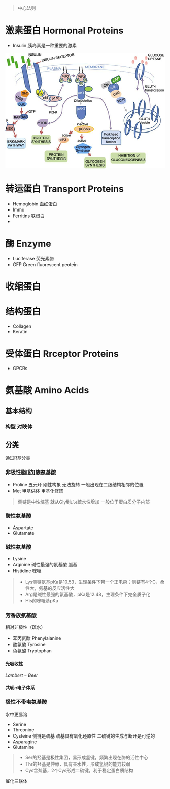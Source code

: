 > 中心法则

# 激素蛋白 Hormonal Proteins

+ Insulin 胰岛素是一种重要的激素

![](image/Schematic-diagram-of-the-insulin-signaling-pathway-Binding-of-insulin-to-the-a-subunit.png)

# 转运蛋白 Transport Proteins

+ Hemoglobin 血红蛋白
+ Immu
+ Ferritins 铁蛋白
+

# 酶 Enzyme
+ Luciferase 荧光素酶
+ GFP Green fluorescent peotein

# 收缩蛋白

# 结构蛋白
+ Collagen
+ Keratin

# 受体蛋白 Rrceptor Proteins
+ GPCRs



# 氨基酸 Amino Acids
## 基本结构
### 构型 对映体

## 分类
通过R基分类


### 非极性脂[肪]族氨基酸
+ Proline 五元环 刚性构象 无法旋转 一般出现在二级结构相邻的位置
+ Met 甲基供体 甲基化修饰


> 侧链是中性烷基
> 就从Gly到`Ile`疏水性增加
> 一般位于蛋白质分子内部

### 酸性氨基酸
+ Aspartate
+ Glutamate

### 碱性氨基酸
+ Lysine
+ Arginine 碱性最强的氨基酸  胍基
+ Histidine 咪唑

> + Lys侧链氨基pKa是10.53，生理条件下带一个正电荷；侧链有4个C，柔性大，氨基的反应活性大
> + Arg是碱性最强的氨基酸，pKa是12.48，生理条件下完全质子化
> + His的咪唑基pKa


### 芳香族氨基酸
相对非极性（疏水）
+ 苯丙氨酸 Phenylalanine
+ 酪氨酸 Tyrosine
+ 色氨酸 Tryptophan

#### 光吸收性
$Lambert-Beer$

#### 共轭$\pi$电子体系

### 极性不带电氨基酸
水中更易溶
+ Serine
+ Threonine
+ Cysteine 侧链是巯基 巯基具有氧化还原性 二硫键的生成与断开是可逆的
+ Asparagine
+ Glutamine

> + Ser的羟基是极性集团，易形成氢键，频繁出现在酶的活性中心
> + Thr的羟基是仲醇，具有亲水性，形成氢键的能力较弱
> + Cys含巯基，2个Cys形成二硫键，利于稳定蛋白质结构

催化三联体